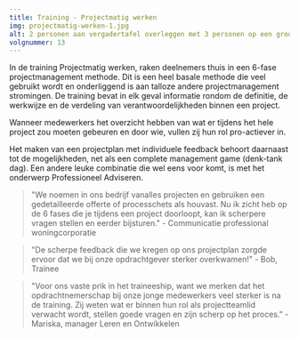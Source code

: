 ```yaml
---
title: Training - Projectmatig werken
img: projectmatig-werken-1.jpg
alt: 2 personen aan vergadertafel overleggen met 3 personen op een groot scherm
volgnummer: 13
---
```


In de training Projectmatig werken, raken deelnemers thuis in een 6-fase projectmanagement methode. Dit is een heel basale methode die veel gebruikt wordt en onderliggend is aan talloze andere projectmanagement stromingen. De training bevat in elk geval informatie rondom de definitie, de werkwijze en de verdeling van verantwoordelijkheden binnen een project. 

Wanneer medewerkers het overzicht hebben van wat er tijdens het hele project zou moeten gebeuren en door wie, vullen zij hun rol pro-actiever in.

Het maken van een projectplan met individuele feedback behoort daarnaast tot de mogelijkheden, net als een complete management game (denk-tank dag). Een andere leuke combinatie die wel eens voor komt, is met het onderwerp Professioneel Adviseren. 

> "We noemen in ons bedrijf vanalles projecten en gebruiken een gedetailleerde offerte of processchets als houvast. Nu ik zicht heb op de 6 fases die je tijdens een project doorloopt, kan ik scherpere vragen stellen en eerder bijsturen." - Communicatie professional woningcorporatie

> "De scherpe feedback die we kregen op ons projectplan zorgde ervoor dat we bij onze opdrachtgever sterker overkwamen!" - Bob, Trainee

> "Voor ons vaste prik in het traineeship, want we merken dat het opdrachtnemerschap bij onze jonge medewerkers veel sterker is na de training. Zij weten wat er binnen hun rol als projectteamlid verwacht wordt, stellen goede vragen en zijn scherp op het proces." - Mariska, manager Leren en Ontwikkelen
